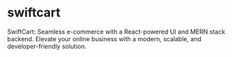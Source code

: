 # swiftcart
SwiftCart: Seamless e-commerce with a React-powered UI and MERN stack backend. Elevate your online business with a modern, scalable, and developer-friendly solution.
